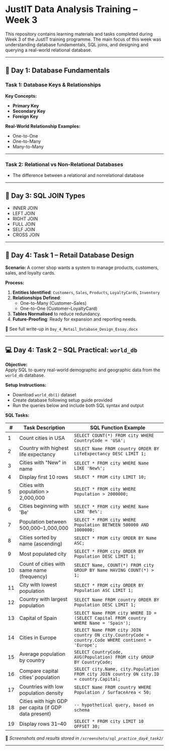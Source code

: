 # JustIT Data Analysis Training – Week 3

This repository contains learning materials and tasks completed during Week 3 of the JustIT training programme. The main focus of this week was understanding database fundamentals, SQL joins, and designing and querying a real-world relational database.

---

## 🧩 Day 1: Database Fundamentals

### Task 1: Database Keys & Relationships

**Key Concepts:**
- **Primary Key**
- **Secondary Key**
- **Foreign Key**

**Real-World Relationship Examples:**
- One-to-One 
- One-to-Many 
- Many-to-Many 

---

### Task 2: Relational vs Non-Relational Databases

- The difference between a relational and nonrelational database

---

## 🔗 Day 3: SQL JOIN Types


- INNER JOIN   
- LEFT JOIN  
- RIGHT JOIN  
- FULL JOIN  
- SELF JOIN  
- CROSS JOIN  

---

## 🏪 Day 4: Task 1 – Retail Database Design

**Scenario:** A corner shop wants a system to manage products, customers, sales, and loyalty cards.

**Process:**
1. **Entities Identified**: `Customers`, `Sales`, `Products`, `LoyaltyCards`, `Inventory`
2. **Relationships Defined**:
   - One-to-Many (Customer–Sales)
   - One-to-One (Customer–LoyaltyCard)
3. **Tables Normalised** to reduce redundancy.
4. **Future-Proofing**: Ready for expansion and reporting needs.

📄 See full write-up in `Day_4_Retail_Database_Design_Essay.docx`

---

## 💻 Day 4: Task 2 – SQL Practical: `world_db`

**Objective:**  
Apply SQL to query real-world demographic and geographic data from the `world_db` database.

**Setup Instructions:**
- Download `world_db(1)` dataset
- Create database following setup guide provided
- Run the queries below and include both SQL syntax and output

**SQL Tasks:**

| #  | Task Description                                                   | SQL Function Example                      |
|----|--------------------------------------------------------------------|-------------------------------------------|
| 1  | Count cities in USA                                                | `SELECT COUNT(*) FROM city WHERE CountryCode = 'USA';` |
| 2  | Country with highest life expectancy                               | `SELECT Name FROM country ORDER BY LifeExpectancy DESC LIMIT 1;` |
| 3  | Cities with "New" in name                                          | `SELECT * FROM city WHERE Name LIKE 'New%';` |
| 4  | Display first 10 rows                                              | `SELECT * FROM city LIMIT 10;`            |
| 5  | Cities with population > 2,000,000                                 | `SELECT * FROM city WHERE Population > 2000000;` |
| 6  | Cities beginning with 'Be'                                         | `SELECT * FROM city WHERE Name LIKE 'Be%';` |
| 7  | Population between 500,000–1,000,000                               | `SELECT * FROM city WHERE Population BETWEEN 500000 AND 1000000;` |
| 8  | Cities sorted by name (ascending)                                  | `SELECT * FROM city ORDER BY Name ASC;`   |
| 9  | Most populated city                                                | `SELECT * FROM city ORDER BY Population DESC LIMIT 1;` |
| 10 | Count of cities with same name (frequency)                         | `SELECT Name, COUNT(*) FROM city GROUP BY Name HAVING COUNT(*) > 1;` |
| 11 | City with lowest population                                        | `SELECT * FROM city ORDER BY Population ASC LIMIT 1;` |
| 12 | Country with largest population                                    | `SELECT Name FROM country ORDER BY Population DESC LIMIT 1;` |
| 13 | Capital of Spain                                                   | `SELECT Name FROM city WHERE ID = (SELECT Capital FROM country WHERE Name = 'Spain');` |
| 14 | Cities in Europe                                                   | `SELECT Name FROM city JOIN country ON city.CountryCode = country.Code WHERE continent = 'Europe';` |
| 15 | Average population by country                                      | `SELECT CountryCode, AVG(Population) FROM city GROUP BY CountryCode;` |
| 16 | Compare capital cities' population                                 | `SELECT city.Name, city.Population FROM city JOIN country ON city.ID = country.Capital;` |
| 17 | Countries with low population density                              | `SELECT Name FROM country WHERE Population / SurfaceArea < 50;` |
| 18 | Cities with high GDP per capita (if GDP data present)              | `-- hypothetical query, based on schema`  |
| 19 | Display rows 31–40                                                 | `SELECT * FROM city LIMIT 10 OFFSET 30;`  |

📸 *Screenshots and results stored in `/screenshots/sql_practice_day4_task2/`*

---



